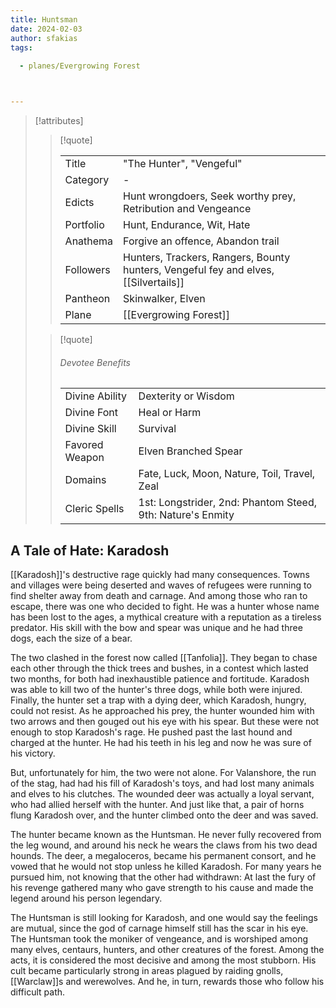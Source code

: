 ```yaml
---
title: Huntsman
date: 2024-02-03
author: sfakias
tags:
  
  - planes/Evergrowing Forest



---
```

> [!attributes]
> 
> > [!quote]
> >
> > | | |
> > | --- | --- |
> > | Title | "The Hunter", "Vengeful" |
> > | Category | - |
> > | Edicts | Hunt wrongdoers, Seek worthy prey, Retribution and Vengeance |
> > | Portfolio | Hunt, Endurance, Wit, Hate |
> > | Anathema | Forgive an offence, Abandon trail |
> > | Followers | Hunters, Trackers, Rangers, Bounty hunters, Vengeful fey and elves, [[Silvertails]] |
> > | Pantheon | Skinwalker, Elven |
> > | Plane | [[Evergrowing Forest]] |
>
> > [!quote]
> > 
> > ###### Devotee Benefits
> > | | |
> > | --- | --- |
> > | Divine Ability | Dexterity or Wisdom |
> > | Divine Font | Heal or Harm |
> > | Divine Skill | Survival |
> > | Favored Weapon | Elven Branched Spear |
> > | Domains | Fate, Luck, Moon, Nature, Toil, Travel, Zeal |
> > | Cleric Spells | 1st: Longstrider, 2nd: Phantom Steed, 9th: Nature's Enmity |

## A Tale of Hate: Karadosh

[[Karadosh]]'s destructive rage quickly had many consequences. Towns and villages were being deserted and waves of refugees were running to find shelter away from death and carnage. And among those who ran to escape, there was one who decided to fight. He was a hunter whose name has been lost to the ages, a mythical creature with a reputation as a tireless predator. His skill with the bow and spear was unique and he had three dogs, each the size of a bear.

The two clashed in the forest now called [[Tanfolia]]. They began to chase each other through the thick trees and bushes, in a contest which lasted two months, for both had inexhaustible patience and fortitude. Karadosh was able to kill two of the hunter's three dogs, while both were injured. Finally, the hunter set a trap with a dying deer, which Karadosh, hungry, could not resist. As he approached his prey, the hunter wounded him with two arrows and then gouged out his eye with his spear. But these were not enough to stop Karadosh's rage. He pushed past the last hound and charged at the hunter. He had his teeth in his leg and now he was sure of his victory.

But, unfortunately for him, the two were not alone. For Valanshore, the run of the stag, had had his fill of Karadosh's toys, and had lost many animals and elves to his clutches. The wounded deer was actually a loyal servant, who had allied herself with the hunter. And just like that, a pair of horns flung Karadosh over, and the hunter climbed onto the deer and was saved.

The hunter became known as the Huntsman. He never fully recovered from the leg wound, and around his neck he wears the claws from his two dead hounds. The deer, a megaloceros, became his permanent consort, and he vowed that he would not stop unless he killed Karadosh. For many years he pursued him, not knowing that the other had withdrawn: At last the fury of his revenge gathered many who gave strength to his cause and made the legend around his person legendary.

The Huntsman is still looking for Karadosh, and one would say the feelings are mutual, since the god of carnage himself still has the scar in his eye. The Huntsman took the moniker of vengeance, and is worshiped among many elves, centaurs, hunters, and other creatures of the forest. Among the acts, it is considered the most decisive and among the most stubborn. His cult became particularly strong in areas plagued by raiding gnolls, [[Warclaw]]s and werewolves. And he, in turn, rewards those who follow his difficult path.